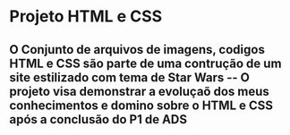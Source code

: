 # Projeto HTML e CSS 

 O Conjunto de arquivos de imagens, codigos HTML e CSS são parte de uma contrução de um site estilizado com tema de Star Wars 
-- O projeto visa demonstrar a evoluçaõ dos meus conhecimentos e domino sobre o HTML e CSS após a conclusão do P1 de ADS 
--
